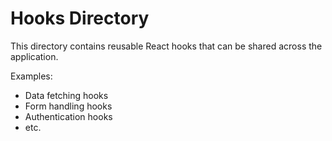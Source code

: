 # Hooks Directory

This directory contains reusable React hooks that can be shared across the application.

Examples:
- Data fetching hooks
- Form handling hooks
- Authentication hooks
- etc. 